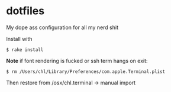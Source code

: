 # dotfiles
My dope ass configuration for all my nerd shit

Install with

    $ rake install

**Note** if font rendering is fucked or ssh term hangs on exit:

    $ rm /Users/chl/Library/Preferences/com.apple.Terminal.plist

Then restore from /osx/chl.terminal -> manual import
